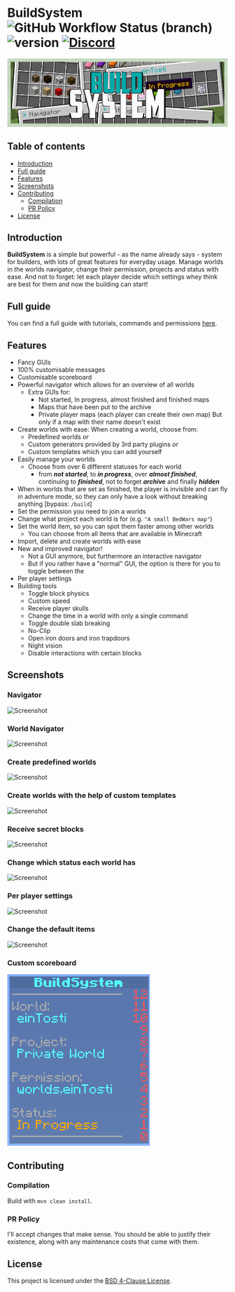 # BuildSystem ![GitHub Workflow Status (branch)](https://img.shields.io/github/workflow/status/einTosti/BuildSystem/Build%20main/master) ![version](https://img.shields.io/github/v/release/einTosti/BuildSystem) [![Discord](https://img.shields.io/discord/419460301403193344.svg?label=&logo=discord&logoColor=ffffff&color=7389D8&labelColor=6A7EC2)](https://discord.com/invite/Nt467Rf)

![Screenshot](.github/images/header.png)

## Table of contents

<!--ts-->

* [Introduction](#introduction)
* [Full guide](#full-guide)
* [Features](#features)
* [Screenshots](#screenshots)
* [Contributing](#contributing)
    * [Compilation](#compilation)
    * [PR Policy](#pr-policy)
* [License](#license)

<!--te-->

## Introduction

**BuildSystem** is a simple but powerful - as the name already says - system for builders, with lots of great features
for everyday usage. Manage worlds in the worlds navigator, change their permission, projects and status with ease. And
not to forget: let each player decide which settings whey think are best for them and now the building can start!

## Full guide

You can find a full guide with tutorials, commands and permissions [here](https://eintosti.gitbook.io/buildsystem/).

## Features

- Fancy GUIs
- 100% customisable messages
- Customisable scoreboard
- Powerful navigator which allows for an overview of all worlds
    - Extra GUIs for:
        - Not started, In progress, almost finished and finished maps
        - Maps that have been put to the archive
        - Private player maps (each player can create their own map)
          But only if a map with their name doesn't exist
- Create worlds with ease: When creating a world, choose from:
    - Predefined worlds _or_
    - Custom generators provided by 3rd party plugins _or_
    - Custom templates which you can add yourself
- Easily manage your worlds
    - Choose from over 6 different statuses for each world
        - from _**not started**_, to _**in progress**_, over _**almost finished**_, continuing to _**finished**_, not to
          forget _**archive**_ and finally _**hidden**_
- When in worlds that are set as finished, the player is invisible and can fly in adventure mode, so they can only have
  a look without breaking anything [bypass: `/build`]
- Set the permission you need to join a worlds
- Change what project each world is for (e.g. `"A small BedWars map"`)
- Set the world item, so you can spot them faster among other worlds
    - You can choose from all items that are available in Minecraft
- Import, delete and create worlds with ease
- New and improved navigator!
    - Not a GUI anymore, but furthermore an interactive navigator
    - But if you rather have a "normal" GUI, the option is there for you to toggle between the
- Per player settings
- Building tools
    - Toggle block physics
    - Custom speed
    - Receive player skulls
    - Change the time in a world with only a single command
    - Toggle double slab breaking
    - No-Clip
    - Open iron doors and iron trapdoors
    - Night vision
    - Disable interactions with certain blocks

## Screenshots

### Navigator

![Screenshot](.github/images/navigator.png)

### World Navigator

![Screenshot](.github/images/worlds.png)

### Create predefined worlds

![Screenshot](.github/images/predefined_worlds.png)

### Create worlds with the help of custom templates

![Screenshot](.github/images/templates.png)

### Receive secret blocks

![Screenshot](.github/images/blocks.png)

### Change which status each world has

![Screenshot](.github/images/status.png)

### Per player settings

![Screenshot](.github/images/settings.png)

### Change the default items

![Screenshot](.github/images/setup.png)

### Custom scoreboard

![Screenshot](.github/images/scoreboard.png)

## Contributing

### Compilation

Build with `mvn clean install`.

### PR Policy

I'll accept changes that make sense. You should be able to justify their existence, along with any maintenance costs
that come with them.

## License

This project is licensed under the [BSD 4-Clause License](LICENSE).
